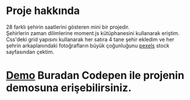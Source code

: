 # Proje hakkında
28 farklı şehirin saatlerini gösteren mini bir projedir.  
Şehirlerin zaman dilimlerine moment.js kütüphanesini kullanarak eriştim.
Css'deki grid yapısını kullanarak her satıra 4 tane şehir ekledim ve her şehrin arkaplanındaki fotoğrafların büyük çoğunluğunu [pexels](https://www.pexels.com/tr-tr/) stock sayfasından çektim.  
# [Demo](https://codepen.io/byelyeo/full/xxPBJmM)  Buradan Codepen ile projenin demosuna erişebilirsiniz.

